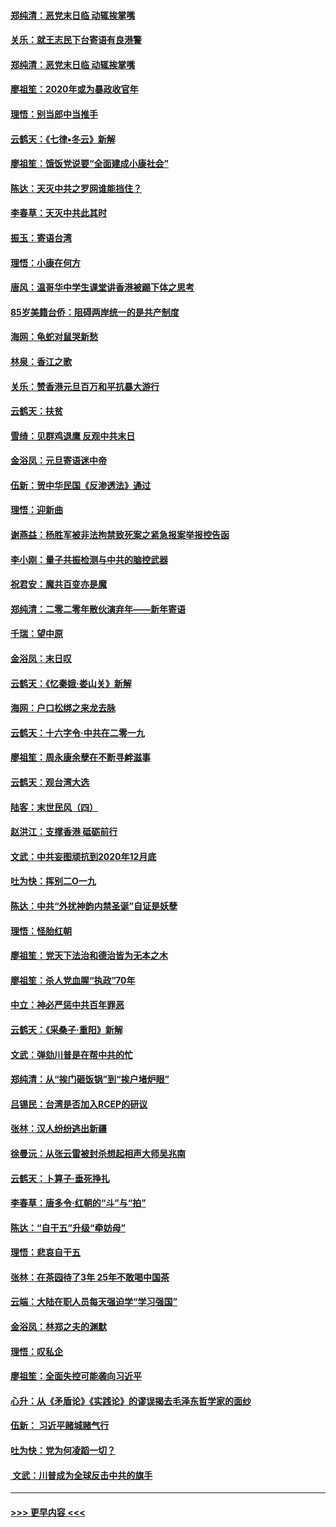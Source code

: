 #### [郑纯清：恶党末日临 动辄挨掌嘴](../pages/nsc993/n11769912.md?t=01052311) 
#### [关乐：就王志民下台寄语有良港警](../pages/nsc993/n11769903.md?t=01052311) 
#### [郑纯清：恶党末日临 动辄挨掌嘴](../pages/nsc993/n11769356.md?t=01052311) 
#### [廖祖笙：2020年或为暴政收官年](../pages/nsc993/n11768216.md?t=01052311) 
#### [理悟：别当郎中当推手](../pages/nsc993/n11768243.md?t=01052311) 
#### [云鹤天：《七律▪冬云》新解](../pages/nsc993/n11768204.md?t=01052311) 
#### [廖祖笙：饿饭党说要“全面建成小康社会”](../pages/nsc993/n11767482.md?t=01052311) 
#### [陈达：天灭中共之罗网谁能挡住？](../pages/nsc993/n11767465.md?t=01052311) 
#### [李春草：天灭中共此其时](../pages/nsc993/n11767452.md?t=01052311) 
#### [振玉：寄语台湾](../pages/nsc993/n11767432.md?t=01052311) 
#### [理悟：小康在何方](../pages/nsc993/n11767394.md?t=01052311) 
#### [唐风：温哥华中学生课堂讲香港被踢下体之思考](../pages/nsc993/n11766848.md?t=01052311) 
#### [85岁美籍台侨：阻碍两岸统一的是共产制度](../pages/nsc993/n11765043.md?t=01052311) 
#### [海网：龟蛇对鼠哭新愁](../pages/nsc993/n11764895.md?t=01052311) 
#### [林泉：香江之歌](../pages/nsc993/n11764415.md?t=01052311) 
#### [关乐：赞香港元旦百万和平抗暴大游行](../pages/nsc993/n11764382.md?t=01052311) 
#### [云鹤天：扶贫](../pages/nsc993/n11764245.md?t=01052311) 
#### [雪绮：见群鸡退鹰  反观中共末日](../pages/nsc993/n11762112.md?t=01052311) 
#### [金浴凤：元旦寄语迷中帝](../pages/nsc993/n11761788.md?t=01052311) 
#### [伍新：贺中华民国《反渗透法》通过](../pages/nsc993/n11761994.md?t=01052311) 
#### [理悟：迎新曲](../pages/nsc993/n11761152.md?t=01052311) 
#### [谢燕益：杨胜军被非法拘禁致死案之紧急报案举报控告函](../pages/nsc993/n11756134.md?t=01052311) 
#### [李小刚：量子共振检测与中共的脑控武器](../pages/nsc993/n11754518.md?t=01052311) 
#### [祝君安：魔共百变亦是魔](../pages/nsc993/n11754469.md?t=01052311) 
#### [郑纯清：二零二零年散伙演弃年——新年寄语](../pages/nsc993/n11754195.md?t=01052311) 
#### [千瑞：望中原](../pages/nsc993/n11754159.md?t=01052311) 
#### [金浴凤：末日叹](../pages/nsc993/n11752359.md?t=01052311) 
#### [云鹤天：《忆秦娥‧娄山关》新解](../pages/nsc993/n11752348.md?t=01052311) 
#### [海网：户口松绑之来龙去脉](../pages/nsc993/n11752328.md?t=01052311) 
#### [云鹤天：十六字令‧中共在二零一九](../pages/nsc993/n11752305.md?t=01052311) 
#### [廖祖笙：周永康余孽在不断寻衅滋事](../pages/nsc993/n11751013.md?t=01052311) 
#### [云鹤天：观台湾大选](../pages/nsc993/n11751007.md?t=01052311) 
#### [陆客：末世民风（四）](../pages/nsc993/n11749203.md?t=01052311) 
#### [赵洪江：支撑香港 砥砺前行](../pages/nsc993/n11748482.md?t=01052311) 
#### [文武：中共妄图顽抗到2020年12月底](../pages/nsc993/n11748446.md?t=01052311) 
#### [吐为快：挥别二O一九](../pages/nsc993/n11748411.md?t=01052311) 
#### [陈达：中共“外扰神韵内禁圣诞”自证是妖孽](../pages/nsc993/n11748226.md?t=01052311) 
#### [理悟：怪胎红朝](../pages/nsc993/n11748206.md?t=01052311) 
#### [廖祖笙：党天下法治和德治皆为无本之木](../pages/nsc993/n11748135.md?t=01052311) 
#### [廖祖笙：杀人党血腥“执政”70年](../pages/nsc993/n11745144.md?t=01052311) 
#### [中立：神必严惩中共百年罪恶](../pages/nsc993/n11744970.md?t=01052311) 
#### [云鹤天：《采桑子‧重阳》新解](../pages/nsc993/n11744948.md?t=01052311) 
#### [文武：弹劾川普是在帮中共的忙](../pages/nsc993/n11744758.md?t=01052311) 
#### [郑纯清：从“挨门砸饭锅”到“挨户堵炉眼”](../pages/nsc993/n11744745.md?t=01052311) 
#### [吕锡民：台湾是否加入RCEP的研议](../pages/nsc993/n11744701.md?t=01052311) 
#### [张林：汉人纷纷逃出新疆](../pages/nsc993/n11743530.md?t=01052311) 
#### [徐曼沅：从张云雷被封杀想起相声大师吴兆南](../pages/nsc993/n11741816.md?t=01052311) 
#### [云鹤天：卜算子‧垂死挣扎](../pages/nsc993/n11739956.md?t=01052311) 
#### [李春草：唐多令‧红朝的“斗”与“拍”](../pages/nsc993/n11739830.md?t=01052311) 
#### [陈达：“自干五”升级“牵妨母”](../pages/nsc993/n11739724.md?t=01052311) 
#### [理悟：悲哀自干五](../pages/nsc993/n11739547.md?t=01052311) 
#### [张林：在茶园待了3年 25年不敢喝中国茶](../pages/nsc993/n11739240.md?t=01052311) 
#### [云端：大陆在职人员每天强迫学“学习强国”](../pages/nsc993/n11738735.md?t=01052311) 
#### [金浴凤：林郑之夫的渊默](../pages/nsc993/n11737735.md?t=01052311) 
#### [理悟：叹私企](../pages/nsc993/n11737715.md?t=01052311) 
#### [廖祖笙：全面失控可能袭向习近平](../pages/nsc993/n11737704.md?t=01052311) 
#### [心升：从《矛盾论》《实践论》的谬误揭去毛泽东哲学家的面纱](../pages/nsc993/n11736962.md?t=01052311) 
#### [伍新： 习近平赌城赌气行](../pages/nsc993/n11736929.md?t=01052311) 
#### [吐为快：党为何凌蹈一切？](../pages/nsc993/n11736915.md?t=01052311) 
#### [ 文武：川普成为全球反击中共的旗手](../pages/nsc993/n11736882.md?t=01052311) 

----
#### [ >>> 更早内容 <<< ](../indexes/nsc993-earlier.md)

